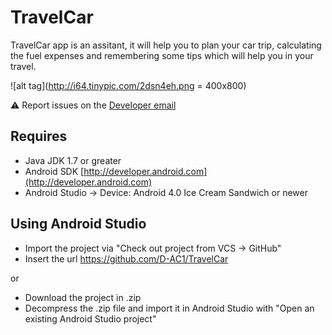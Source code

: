 # TravelCar

TravelCar app is an assitant, it will help you to plan your car trip, calculating the fuel expenses and remembering some tips which will help you in your travel.

![alt tag](http://i64.tinypic.com/2dsn4eh.png = 400x800)

:warning: Report issues on the [Developer email](mailto:dplaza1996@gmail.com?subject=TravelCar)


## Requires

- Java JDK 1.7 or greater
- Android SDK [http://developer.android.com](http://developer.android.com)
- Android Studio
-> Device: Android 4.0 Ice Cream Sandwich or newer

## Using Android Studio

- Import the project via "Check out project from VCS -> GitHub"
- Insert the url https://github.com/D-AC1/TravelCar

or

- Download the project in .zip
- Decompress the .zip file and import it in Android Studio with "Open an existing Android Studio project"

